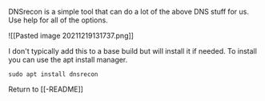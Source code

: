 DNSrecon is a simple tool that can do a lot of the above DNS stuff for us.  Use help for all of the options.

![[Pasted image 20211219131737.png]]

I don't typically add this to a base build but will install it if needed. To install you can use the apt install manager. 

	sudo apt install dnsrecon
	
Return to [[-README]]